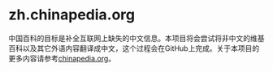 # zh.chinapedia.org

中国百科的目标是补全互联网上缺失的中文信息。本项目将会尝试将非中文的维基百科以及其它外语内容翻译成中文，这个过程会在GitHub上完成。关于本项目的更多内容请参考[chinapedia.org](https://chinapedia.org/)。


